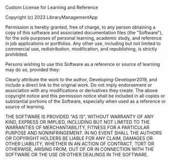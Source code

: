 Custom License for Learning and Reference

Copyright (c) 2023 LibraryManagementApp

Permission is hereby granted, free of charge, to any person obtaining a copy of this software and associated documentation files (the "Software"), for the sole purposes of personal learning, academic study, and reference in job applications or portfolios. Any other use, including but not limited to commercial use, redistribution, modification, and republishing, is strictly prohibited.

Persons wishing to use this Software as a reference or source of learning may do so, provided they:

Clearly attribute the work to the author, Developing-Developer2019, and include a direct link to the original work.
Do not imply endorsement or association with any modifications or derivatives they create.
The above copyright notice and this permission notice shall be included in all copies or substantial portions of the Software, especially when used as a reference or source of learning.

THE SOFTWARE IS PROVIDED "AS IS", WITHOUT WARRANTY OF ANY KIND, EXPRESS OR IMPLIED, INCLUDING BUT NOT LIMITED TO THE WARRANTIES OF MERCHANTABILITY, FITNESS FOR A PARTICULAR PURPOSE AND NONINFRINGEMENT. IN NO EVENT SHALL THE AUTHORS OR COPYRIGHT HOLDERS BE LIABLE FOR ANY CLAIM, DAMAGES OR OTHER LIABILITY, WHETHER IN AN ACTION OF CONTRACT, TORT OR OTHERWISE, ARISING FROM, OUT OF OR IN CONNECTION WITH THE SOFTWARE OR THE USE OR OTHER DEALINGS IN THE SOFTWARE.
